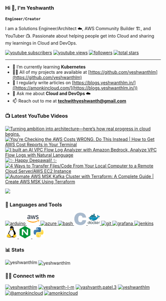 ### Hi 👋, I'm Yeshwanth

**`Engineer/Creator`**

I am a Solutions Engineer/Architect ☁️, AWS Community Builder 🏗️, and YouTuber 📺. Passionate about helping people get into Cloud and sharing my learnings in Cloud and DevOps.

   <p align="left">
      <a href="https://www.youtube.com/c/TechWithYeshwanth?sub_confirmation=1">
         <img alt="youtube subscribers" title="Subscribe to my YouTube channel" src="https://custom-icon-badges.demolab.com/youtube/channel/subscribers/UCwhERUcuzUCwr8x8mQ8zrcw?color=%23E05D44&label=SUBSCRIBE&logo=video&logoColor=white&style=for-the-badge&labelColor=CE4630"/></a> 
      <a href="https://www.youtube.com/c/TechWithYeshwanth">
         <img alt="youtube views" title="YouTube views" src="https://custom-icon-badges.demolab.com/youtube/channel/views/UCwhERUcuzUCwr8x8mQ8zrcw?color=%23E1AD0E&logo=eye&logoColor=white&style=for-the-badge&labelColor=C79600"/></a> 
      <a href="https://github.com/yeshwanthlm?tab=followers">
         <img alt="followers" title="Follow me on Github" src="https://custom-icon-badges.demolab.com/github/followers/yeshwanthlm?color=236ad3&labelColor=1155ba&style=for-the-badge&logo=person-add&label=Follow&logoColor=white"/></a>
      <a href="https://github.com/yeshwanthlm?tab=repositories&sort=stargazers">
         <img alt="total stars" title="Total stars on GitHub" src="https://custom-icon-badges.demolab.com/github/stars/yeshwanthlm?color=55960c&style=for-the-badge&labelColor=488207&logo=star"/></a>
   </p>

---

- 🌱 I’m currently learning **Kubernetes**
- 👨‍💻 All of my projects are available at [https://github.com/yeshwanthlm](https://github.com/yeshwanthlm)
- 📝 I regularly write articles on [https://blogs.yeshwanthlm.in/]([https://amonkincloud.com/](https://blogs.yeshwanthlm.in/))
- 💬 Ask me about **Cloud and DevOps ☁️**
- 📫 Reach out to me at **techwithyeshwanth@gmail.com**


### 📺 Latest YouTube Videos

<!-- BEGIN YOUTUBE-CARDS -->
[![Turning ambition into architecture—here’s how real progress in cloud begins.](https://ytcards.demolab.com/?id=iOMzTJriRwc&title=Turning+ambition+into+architecture%E2%80%94here%E2%80%99s+how+real+progress+in+cloud+begins.&lang=en&timestamp=1761568266&background_color=%230d1117&title_color=%23ffffff&stats_color=%23dedede&max_title_lines=1&width=250&border_radius=5 "Turning ambition into architecture—here’s how real progress in cloud begins.")](https://www.youtube.com/shorts/iOMzTJriRwc)
[![You're Checking the AWS Costs WRONG. Do This Instead | How to Get AWS Cost Reports in Your Terminal](https://ytcards.demolab.com/?id=HMgQWfqZ_do&title=You%27re+Checking+the+AWS+Costs+WRONG.+Do+This+Instead+%7C+How+to+Get+AWS+Cost+Reports+in+Your+Terminal&lang=en&timestamp=1761136220&background_color=%230d1117&title_color=%23ffffff&stats_color=%23dedede&max_title_lines=1&width=250&border_radius=5 "You're Checking the AWS Costs WRONG. Do This Instead | How to Get AWS Cost Reports in Your Terminal")](https://www.youtube.com/watch?v=HMgQWfqZ_do)
[![I built an AI VPC Flow Log Analyzer with Amazon Bedrock, Analyze VPC Flow Logs with Natural Language](https://ytcards.demolab.com/?id=3pC720Wd-Rk&title=I+built+an+AI+VPC+Flow+Log+Analyzer+with+Amazon+Bedrock%2C+Analyze+VPC+Flow+Logs+with+Natural+Language&lang=en&timestamp=1760963410&background_color=%230d1117&title_color=%23ffffff&stats_color=%23dedede&max_title_lines=1&width=250&border_radius=5 "I built an AI VPC Flow Log Analyzer with Amazon Bedrock, Analyze VPC Flow Logs with Natural Language")](https://www.youtube.com/watch?v=3pC720Wd-Rk)
[![✨ Happy Deepawali! ✨](https://ytcards.demolab.com/?id=ljcZBALVq6o&title=%E2%9C%A8+Happy+Deepawali%21+%E2%9C%A8&lang=en&timestamp=1760943952&background_color=%230d1117&title_color=%23ffffff&stats_color=%23dedede&max_title_lines=1&width=250&border_radius=5 "✨ Happy Deepawali! ✨")](https://www.youtube.com/shorts/ljcZBALVq6o)
[![4 Ways to Transfer Files/Code From Your Local Computer to a Remote Cloud Server/AWS EC2 Instance](https://ytcards.demolab.com/?id=KkjXNZuDoBw&title=4+Ways+to+Transfer+Files%2FCode+From+Your+Local+Computer+to+a+Remote+Cloud+Server%2FAWS+EC2+Instance&lang=en&timestamp=1760704234&background_color=%230d1117&title_color=%23ffffff&stats_color=%23dedede&max_title_lines=1&width=250&border_radius=5 "4 Ways to Transfer Files/Code From Your Local Computer to a Remote Cloud Server/AWS EC2 Instance")](https://www.youtube.com/watch?v=KkjXNZuDoBw)
[![Automate AWS MSK Kafka Cluster with Terraform: A Complete Guide | Create AWS MSK Using Terraform](https://ytcards.demolab.com/?id=kKLzrON-ikY&title=Automate+AWS+MSK+Kafka+Cluster+with+Terraform%3A+A+Complete+Guide+%7C+Create+AWS+MSK+Using+Terraform&lang=en&timestamp=1760531457&background_color=%230d1117&title_color=%23ffffff&stats_color=%23dedede&max_title_lines=1&width=250&border_radius=5 "Automate AWS MSK Kafka Cluster with Terraform: A Complete Guide | Create AWS MSK Using Terraform")](https://www.youtube.com/watch?v=kKLzrON-ikY)
<!-- END YOUTUBE-CARDS -->

[<img src="https://custom-icon-badges.demolab.com/badge/-Subscribe%20For%20More-red?style=for-the-badge&logo=video&logoColor=white"/>](https://www.youtube.com/c/amonkincloud?sub_confirmation=1)

### 🧰 Languages and Tools

<p align="left"> <a href="https://www.arduino.cc/" target="_blank" rel="noreferrer"> <img src="https://cdn.worldvectorlogo.com/logos/arduino-1.svg" alt="arduino" width="40" height="40"/> </a> <a href="https://aws.amazon.com" target="_blank" rel="noreferrer"> <img src="https://raw.githubusercontent.com/devicons/devicon/master/icons/amazonwebservices/amazonwebservices-original-wordmark.svg" alt="aws" width="40" height="40"/> </a> <a href="https://azure.microsoft.com/en-in/" target="_blank" rel="noreferrer"> <img src="https://www.vectorlogo.zone/logos/microsoft_azure/microsoft_azure-icon.svg" alt="azure" width="40" height="40"/> </a> <a href="https://www.gnu.org/software/bash/" target="_blank" rel="noreferrer"> <img src="https://www.vectorlogo.zone/logos/gnu_bash/gnu_bash-icon.svg" alt="bash" width="40" height="40"/> </a> <a href="https://www.cprogramming.com/" target="_blank" rel="noreferrer"> <img src="https://raw.githubusercontent.com/devicons/devicon/master/icons/c/c-original.svg" alt="c" width="40" height="40"/> </a> <a href="https://www.docker.com/" target="_blank" rel="noreferrer"> <img src="https://raw.githubusercontent.com/devicons/devicon/master/icons/docker/docker-original-wordmark.svg" alt="docker" width="40" height="40"/> </a> <a href="https://git-scm.com/" target="_blank" rel="noreferrer"> <img src="https://www.vectorlogo.zone/logos/git-scm/git-scm-icon.svg" alt="git" width="40" height="40"/> </a> <a href="https://grafana.com" target="_blank" rel="noreferrer"> <img src="https://www.vectorlogo.zone/logos/grafana/grafana-icon.svg" alt="grafana" width="40" height="40"/> </a> <a href="https://www.jenkins.io" target="_blank" rel="noreferrer"> <img src="https://www.vectorlogo.zone/logos/jenkins/jenkins-icon.svg" alt="jenkins" width="40" height="40"/> </a> <a href="https://www.linux.org/" target="_blank" rel="noreferrer"> <img src="https://raw.githubusercontent.com/devicons/devicon/master/icons/linux/linux-original.svg" alt="linux" width="40" height="40"/> </a> <a href="https://www.nginx.com" target="_blank" rel="noreferrer"> <img src="https://raw.githubusercontent.com/devicons/devicon/master/icons/nginx/nginx-original.svg" alt="nginx" width="40" height="40"/> </a> <a href="https://www.python.org" target="_blank" rel="noreferrer"> <img src="https://raw.githubusercontent.com/devicons/devicon/master/icons/python/python-original.svg" alt="python" width="40" height="40"/> </a> </p>

### 📊 Stats
<p><img align="left" src="https://github-readme-stats.vercel.app/api/top-langs?username=yeshwanthlm&show_icons=true&locale=en&layout=compact" alt="yeshwanthlm" /></p>

<p>&nbsp;<img align="center" src="https://github-readme-stats.vercel.app/api?username=yeshwanthlm&show_icons=true&locale=en" alt="yeshwanthlm" /></p>

### 🏄‍♂️ Connect with me
   <p align="left">
   <a href="https://dev.to/yeshwanthlm" target="blank"><img align="center" src="https://raw.githubusercontent.com/rahuldkjain/github-profile-readme-generator/master/src/images/icons/Social/devto.svg" alt="yeshwanthlm" height="30" width="40" /></a>
   <a href="https://linkedin.com/in/yeshwanth-l-m" target="blank"><img align="center" src="https://raw.githubusercontent.com/rahuldkjain/github-profile-readme-generator/master/src/images/icons/Social/linked-in-alt.svg" alt="yeshwanth-l-m" height="30" width="40" /></a>
   <a href="https://fb.com/yashvanth.patel.3" target="blank"><img align="center" src="https://raw.githubusercontent.com/rahuldkjain/github-profile-readme-generator/master/src/images/icons/Social/facebook.svg" alt="yashvanth.patel.3" height="30" width="40" /></a>
   <a href="https://instagram.com/yeshwanthlm" target="blank"><img align="center" src="https://raw.githubusercontent.com/rahuldkjain/github-profile-readme-generator/master/src/images/icons/Social/instagram.svg" alt="yeshwanthlm" height="30" width="40" /></a>
   <a href="https://hashnode.com/@amonkincloud" target="blank"><img align="center" src="https://raw.githubusercontent.com/rahuldkjain/github-profile-readme-generator/master/src/images/icons/Social/hashnode.svg" alt="@amonkincloud" height="30" width="40" /></a>
   <a href="https://www.youtube.com/c/amonkincloud" target="blank"><img align="center" src="https://raw.githubusercontent.com/rahuldkjain/github-profile-readme-generator/master/src/images/icons/Social/youtube.svg" alt="amonkincloud" height="30" width="40" /></a>
   </p>
